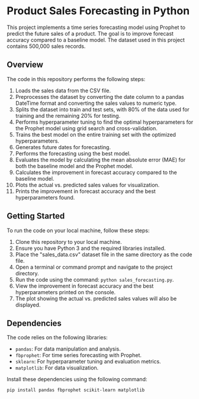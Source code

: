 # Product Sales Forecasting in Python

This project implements a time series forecasting model using Prophet to predict the future sales of a product. The goal is to improve forecast accuracy compared to a baseline model. The dataset used in this project contains 500,000 sales records.

## Overview

The code in this repository performs the following steps:

1. Loads the sales data from the CSV file.
2. Preprocesses the dataset by converting the date column to a pandas DateTime format and converting the sales values to numeric type.
3. Splits the dataset into train and test sets, with 80% of the data used for training and the remaining 20% for testing.
4. Performs hyperparameter tuning to find the optimal hyperparameters for the Prophet model using grid search and cross-validation.
5. Trains the best model on the entire training set with the optimized hyperparameters.
6. Generates future dates for forecasting.
7. Performs the forecasting using the best model.
8. Evaluates the model by calculating the mean absolute error (MAE) for both the baseline model and the Prophet model.
9. Calculates the improvement in forecast accuracy compared to the baseline model.
10. Plots the actual vs. predicted sales values for visualization.
11. Prints the improvement in forecast accuracy and the best hyperparameters found.

## Getting Started

To run the code on your local machine, follow these steps:

1. Clone this repository to your local machine.
2. Ensure you have Python 3 and the required libraries installed.
3. Place the "sales_data.csv" dataset file in the same directory as the code file.
4. Open a terminal or command prompt and navigate to the project directory.
5. Run the code using the command: `python sales_forecasting.py`.
6. View the improvement in forecast accuracy and the best hyperparameters printed on the console.
7. The plot showing the actual vs. predicted sales values will also be displayed.

## Dependencies

The code relies on the following libraries:

- `pandas`: For data manipulation and analysis.
- `fbprophet`: For time series forecasting with Prophet.
- `sklearn`: For hyperparameter tuning and evaluation metrics.
- `matplotlib`: For data visualization.

Install these dependencies using the following command:

```shell
pip install pandas fbprophet scikit-learn matplotlib
